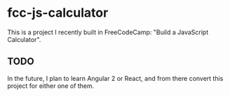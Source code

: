 # fcc-js-calculator

This is a project I recently built in FreeCodeCamp: "Build a JavaScript Calculator".

## TODO

In the future, I plan to learn Angular 2 or React, and from there convert this project for either one of them.